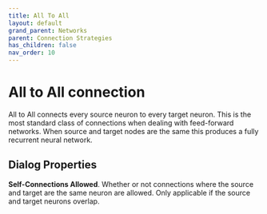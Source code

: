```yaml
---
title: All To All
layout: default
grand_parent: Networks
parent: Connection Strategies
has_children: false
nav_order: 10
---
```


# All to All connection

All to All connects every source neuron to every target neuron. This is the most standard class of connections when dealing with feed-forward networks.  When source and target nodes are the same this produces a fully recurrent neural network. 

## Dialog Properties

**Self-Connections Allowed**. Whether or not connections where the source and target are the same neuron are allowed. Only applicable if the source and target neurons overlap.
